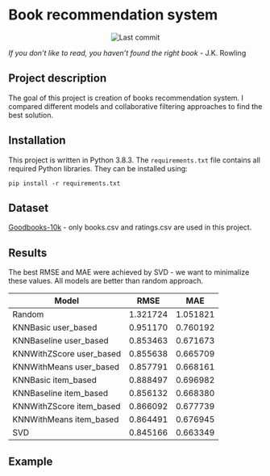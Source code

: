 # Book recommendation system
<p align="center">
<img alt="Last commit" src="https://img.shields.io/github/last-commit/zuba0/Book-recommendation-system"/>
</p>

*If you don’t like to read, you haven’t found the right book* - J.K. Rowling

## Project description
The goal of this project is creation of books recommendation system.
I compared different models and collaborative filtering approaches to find the best solution.

## Installation
This project is written in Python 3.8.3.
The `requirements.txt` file contains all required Python libraries. They can be installed using:
```
pip install -r requirements.txt
```

## Dataset

[Goodbooks-10k](https://github.com/zygmuntz/goodbooks-10k) - only books.csv and ratings.csv are used in this project.

## Results

The best RMSE and MAE were achieved by SVD - we want to minimalize these values. All models are better than random approach.

| Model | RMSE | MAE |
| --- | --- | --- |
| Random   |	1.321724 |	1.051821 |
| KNNBasic user_based	| 0.951170 |	0.760192 |
| KNNBaseline user_based |	0.853463 |	0.671673 |
|	KNNWithZScore user_based |	0.855638 |	0.665709 |
|	KNNWithMeans user_based |	0.857791 |	0.668161 |
|	KNNBasic item_based |	0.888497 |	0.696982 |
|	KNNBaseline item_based |	0.856132 |	0.668380 |
|	KNNWithZScore item_based |	0.866092 |	0.677739 |
|	KNNWithMeans item_based |	0.864491 |	0.676945 |
|	SVD |	0.845166 |	0.663349 |

## Example

